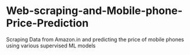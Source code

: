 # Web-scraping-and-Mobile-phone-Price-Prediction
Scraping Data from Amazon.in and predicting the price of mobile phones using various supervised ML models
